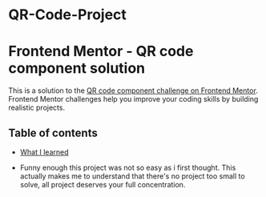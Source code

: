 # QR-Code-Project

# Frontend Mentor - QR code component solution

This is a solution to the [QR code component challenge on Frontend Mentor](https://www.frontendmentor.io/challenges/qr-code-component-iux_sIO_H). Frontend Mentor challenges help you improve your coding skills by building realistic projects. 

## Table of contents

  - [What I learned](#what-i-learned)


  - Funny enough this project was not so easy as i first thought. This actually makes me to understand that there's no project too
  small to solve, all project deserves your full concentration.
